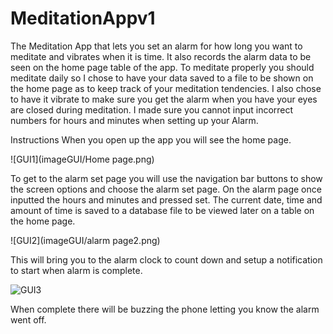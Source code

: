 # MeditationAppv1

The Meditation App that lets you set an alarm for how long you want to meditate and vibrates when it is time. It also records the alarm data to be seen on the home page table of the app. To meditate properly you should meditate daily so I chose to have your data saved to a file to be shown on the home page as to keep track of your meditation tendencies. I also chose to have it vibrate to make sure you get the alarm when you have your eyes are closed during meditation. I made sure you cannot input incorrect numbers for hours and minutes when setting up your Alarm. 

Instructions
When you open up the app you will see the home page.

![GUI1](imageGUI/Home page.png)

 To get to the alarm set page you will use the navigation bar buttons to show the screen options and choose the alarm set page.
On the alarm page once inputted the hours and minutes and pressed set. The current date, time and amount of time is saved to a database file to be viewed later on a table on the home page. 

![GUI2](imageGUI/alarm page2.png)

This will bring you to the alarm clock to count down and setup a notification to start when alarm is complete.

![GUI3](imageGUI/alarmset/png)

When complete there will be buzzing the phone letting you know the alarm went off.